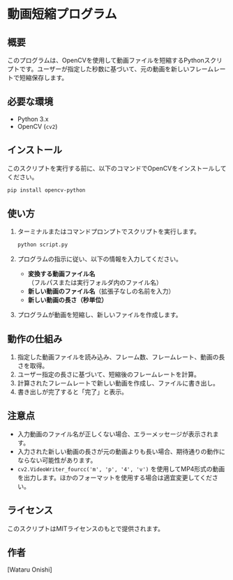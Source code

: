 # 動画短縮プログラム

## 概要

このプログラムは、OpenCVを使用して動画ファイルを短縮するPythonスクリプトです。ユーザーが指定した秒数に基づいて、元の動画を新しいフレームレートで短縮保存します。

## 必要な環境

- Python 3.x
- OpenCV (`cv2`)

## インストール

このスクリプトを実行する前に、以下のコマンドでOpenCVをインストールしてください。

```bash
pip install opencv-python
```

## 使い方

1. ターミナルまたはコマンドプロンプトでスクリプトを実行します。

   ```bash
   python script.py
   ```

2. プログラムの指示に従い、以下の情報を入力してください。

   - **変換する動画ファイル名**（フルパスまたは実行フォルダ内のファイル名）
   - **新しい動画のファイル名**（拡張子なしの名前を入力）
   - **新しい動画の長さ（秒単位）**

3. プログラムが動画を短縮し、新しいファイルを作成します。

## 動作の仕組み

1. 指定した動画ファイルを読み込み、フレーム数、フレームレート、動画の長さを取得。
2. ユーザー指定の長さに基づいて、短縮後のフレームレートを計算。
3. 計算されたフレームレートで新しい動画を作成し、ファイルに書き出し。
4. 書き出しが完了すると「完了」と表示。

## 注意点

- 入力動画のファイル名が正しくない場合、エラーメッセージが表示されます。
- 入力された新しい動画の長さが元の動画よりも長い場合、期待通りの動作にならない可能性があります。
- `cv2.VideoWriter_fourcc('m', 'p', '4', 'v')` を使用してMP4形式の動画を出力します。ほかのフォーマットを使用する場合は適宜変更してください。

## ライセンス

このスクリプトはMITライセンスのもとで提供されます。

## 作者

[Wataru Onishi]


